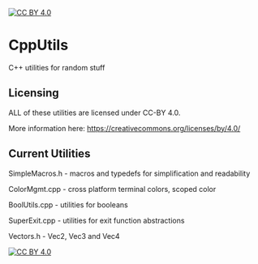 [![CC BY 4.0][cc-by-shield]][cc-by]

# CppUtils
C++ utilities for random stuff

## Licensing

ALL of these utilities are licensed under CC-BY 4.0.

More information here: https://creativecommons.org/licenses/by/4.0/

## Current Utilities

SimpleMacros.h - macros and typedefs for simplification and readability

ColorMgmt.cpp - cross platform terminal colors, scoped color

BoolUtils.cpp - utilities for booleans

SuperExit.cpp - utilities for exit function abstractions

Vectors.h - Vec2, Vec3 and Vec4

[![CC BY 4.0][cc-by-image]][cc-by]

[cc-by]: http://creativecommons.org/licenses/by/4.0/
[cc-by-image]: https://i.creativecommons.org/l/by/4.0/88x31.png
[cc-by-shield]: https://img.shields.io/badge/License-CC%20BY%204.0-lightgrey.svg
